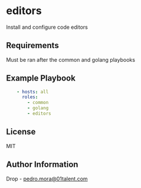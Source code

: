 editors
=========

Install and configure code editors

Requirements
------------

Must be ran after the common and golang playbooks

Example Playbook
----------------

```yaml
    - hosts: all 
      roles:
        - common
        - golang
        - editors
```

License
-------

MIT

Author Information
------------------

Drop - pedro.mora@01talent.com
